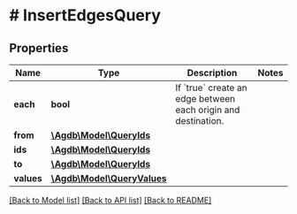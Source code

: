 # # InsertEdgesQuery

## Properties

Name | Type | Description | Notes
------------ | ------------- | ------------- | -------------
**each** | **bool** | If &#x60;true&#x60; create an edge between each origin and destination. |
**from** | [**\Agdb\Model\QueryIds**](QueryIds.md) |  |
**ids** | [**\Agdb\Model\QueryIds**](QueryIds.md) |  |
**to** | [**\Agdb\Model\QueryIds**](QueryIds.md) |  |
**values** | [**\Agdb\Model\QueryValues**](QueryValues.md) |  |

[[Back to Model list]](../../README.md#models) [[Back to API list]](../../README.md#endpoints) [[Back to README]](../../README.md)
